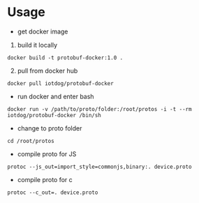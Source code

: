 # Usage

* get docker image

1. build it locally

```
docker build -t protobuf-docker:1.0 .
```

2. pull from docker hub

```
docker pull iotdog/protobuf-docker
```

* run docker and enter bash

```
docker run -v /path/to/proto/folder:/root/protos -i -t --rm iotdog/protobuf-docker /bin/sh
```

* change to proto folder

```
cd /root/protos
```

* compile proto for JS

```
protoc --js_out=import_style=commonjs,binary:. device.proto
```

* compile proto for c

```
protoc --c_out=. device.proto
```
